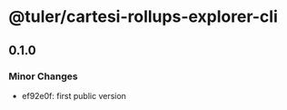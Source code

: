 # @tuler/cartesi-rollups-explorer-cli

## 0.1.0

### Minor Changes

- ef92e0f: first public version
